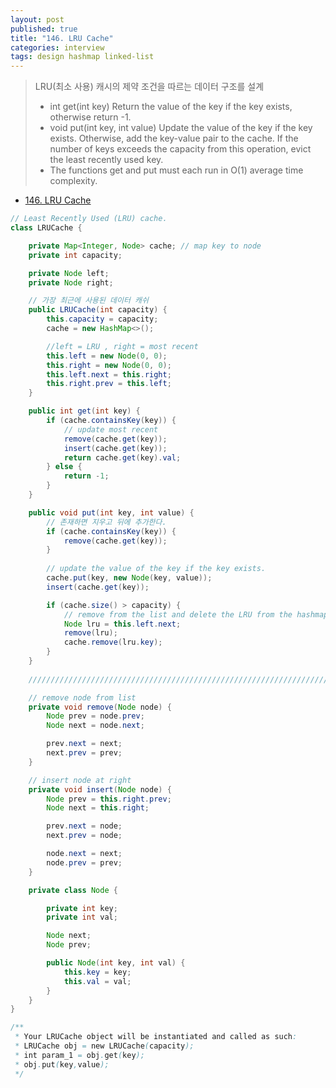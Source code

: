 ```yaml
---
layout: post
published: true
title: "146. LRU Cache"
categories: interview
tags: design hashmap linked-list
---
```


> LRU(최소 사용) 캐시의 제약 조건을 따르는 데이터 구조를 설계  
> - int get(int key) Return the value of the key if the key exists, otherwise return -1.  
> - void put(int key, int value) Update the value of the key if the key exists. Otherwise, add the key-value pair to the cache. If the number of keys exceeds the capacity from this operation, evict the least recently used key.  
> - The functions get and put must each run in O(1) average time complexity.  

- [146. LRU Cache](https://leetcode.com/problems/lru-cache/)

```java
// Least Recently Used (LRU) cache.
class LRUCache {

    private Map<Integer, Node> cache; // map key to node
    private int capacity;

    private Node left;
    private Node right;

    // 가장 최근에 사용된 데이터 캐쉬 
    public LRUCache(int capacity) {
        this.capacity = capacity;
        cache = new HashMap<>();

        //left = LRU , right = most recent
        this.left = new Node(0, 0);
        this.right = new Node(0, 0);
        this.left.next = this.right;
        this.right.prev = this.left;
    }

    public int get(int key) {
        if (cache.containsKey(key)) {
            // update most recent
            remove(cache.get(key));
            insert(cache.get(key));
            return cache.get(key).val;
        } else {
            return -1;
        }
    }

    public void put(int key, int value) {
        // 존재하면 지우고 뒤에 추가한다.
        if (cache.containsKey(key)) {
            remove(cache.get(key));
        }
        
        // update the value of the key if the key exists.
        cache.put(key, new Node(key, value));
        insert(cache.get(key));

        if (cache.size() > capacity) {
            // remove from the list and delete the LRU from the hashmap
            Node lru = this.left.next;
            remove(lru);
            cache.remove(lru.key);
        }
    }
    
    ////////////////////////////////////////////////////////////////////

    // remove node from list
    private void remove(Node node) {
        Node prev = node.prev;
        Node next = node.next;

        prev.next = next;
        next.prev = prev;
    }

    // insert node at right
    private void insert(Node node) {
        Node prev = this.right.prev;
        Node next = this.right;

        prev.next = node;
        next.prev = node;

        node.next = next;
        node.prev = prev;
    }

    private class Node {

        private int key;
        private int val;

        Node next;
        Node prev;

        public Node(int key, int val) {
            this.key = key;
            this.val = val;
        }
    }
}

/**
 * Your LRUCache object will be instantiated and called as such:
 * LRUCache obj = new LRUCache(capacity);
 * int param_1 = obj.get(key);
 * obj.put(key,value);
 */
```